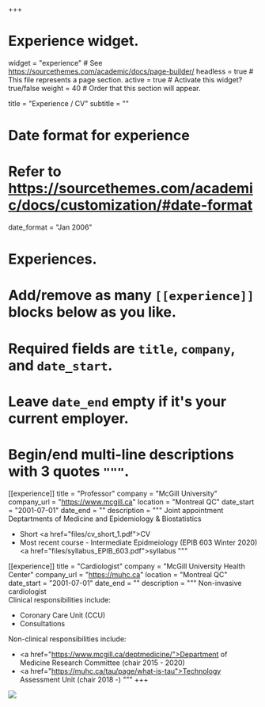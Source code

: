 +++
# Experience widget.
widget = "experience"  # See https://sourcethemes.com/academic/docs/page-builder/
headless = true  # This file represents a page section.
active = true  # Activate this widget? true/false
weight = 40  # Order that this section will appear.

title = "Experience / CV"
subtitle = ""

# Date format for experience
#   Refer to https://sourcethemes.com/academic/docs/customization/#date-format
date_format = "Jan 2006"

# Experiences.
#   Add/remove as many `[[experience]]` blocks below as you like.
#   Required fields are `title`, `company`, and `date_start`.
#   Leave `date_end` empty if it's your current employer.
#   Begin/end multi-line descriptions with 3 quotes `"""`.

[[experience]]
  title = "Professor"
  company = "McGill University"
  company_url = "https://www.mcgill.ca"
  location = "Montreal QC"
  date_start = "2001-07-01"
  date_end = ""
  description = """ Joint appointment Deptartments of Medicine and Epidemiology & Biostatistics       
          
  * Short <a href=\"files/cv_short_1.pdf">CV</a>    
  * Most recent course - Intermediate Epidmeiology (EPIB 603 Winter 2020)  <a href=\"files/syllabus_EPIB_603.pdf">syllabus</a> """
  

[[experience]]
  title = "Cardiologist"
  company = "McGill University Health Center"
  company_url = "https://muhc.ca"
  location = "Montreal QC"
  date_start = "2001-07-01"
  date_end = ""
  description = """ Non-invasive cardiologist      
  Clinical responsibilities include:
  
  * Coronary Care Unit (CCU)
  * Consultations
  
  Non-clinical responsibilities include:
  * <a href=\"https://www.mcgill.ca/deptmedicine/">Department of Medicine</a> Research Committee (chair 2015 - 2020)   
  * <a href=\"https://muhc.ca/tau/page/what-is-tau">Technology Assessment Unit</a> (chair 2018 -)
  """
+++

![](img/skills.png)
